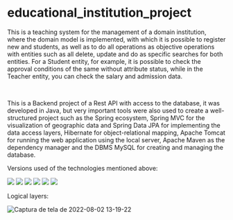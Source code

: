 # educational_institution_project
 

<p>This is a teaching system for the management of a domain institution, where the domain model is implemented, with which it is possible to register new and students, as well as to do all operations as objective operations with entities such as all delete, update and do as specific searches for both entities. For a Student entity, for example, it is possible to check the approval conditions of the same without attribute status, while in the Teacher entity, you can check the salary and admission data.</p>

<br/>

<p>
This is a Backend project of a Rest API with access to the database, it was developed in Java, but very important tools were also used to create a well-structured project such as the Spring ecosystem, Spring MVC for the visualization of geographic data and Spring Data JPA for implementing the data access layers, Hibernate for object-relational mapping, Apache Tomcat for running the web application using the local server, Apache Maven as the dependency manager and the DBMS MySQL for creating and managing the database.</p>
<p>Versions used of the technologies mentioned above:</p>

<img src="https://img.shields.io/badge/Java-v17-red"/>
<img src="https://img.shields.io/badge/Spring%20Boot-v2.7.2-green"/>
<img src="https://img.shields.io/badge/Hibernate-v6.1-yellowgreen"/>
<img src="https://img.shields.io/badge/Tomcat-v9.0.34-yellowgreen"/>
<img src="https://img.shields.io/badge/Maven-v2.8.6-orange"/>
<img src="https://img.shields.io/badge/MySQL-v8.0.21-blue"/>

<p>Logical layers:</p>

![Captura de tela de 2022-08-02 13-19-22](https://user-images.githubusercontent.com/93044961/182448393-738d9496-f81d-471e-bb70-4adb10160746.png)
